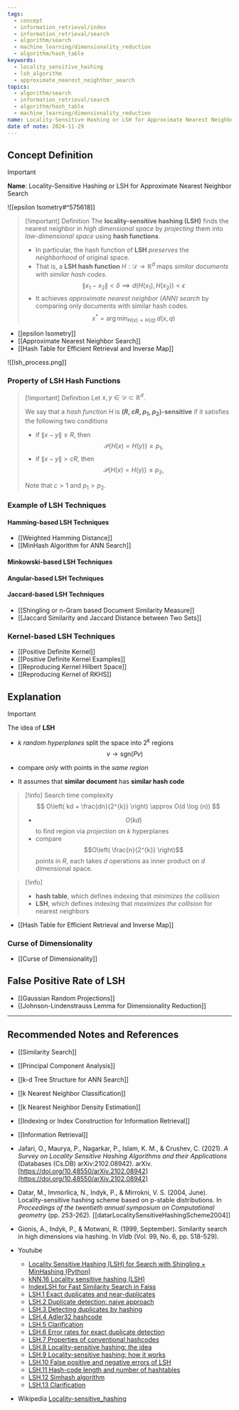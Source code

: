 ```yaml
---
tags:
  - concept
  - information_retrieval/index
  - information_retrieval/search
  - algorithm/search
  - machine_learning/dimensionality_reduction
  - algorithm/hash_table
keywords:
  - locality_sensitive_hashing
  - lsh_algorithm
  - approximate_nearest_neightbor_search
topics:
  - algorithm/search
  - information_retrieval/search
  - algorithm/hash_table
  - machine_learning/dimensionality_reduction
name: Locality-Sensitive Hashing or LSH for Approximate Nearest Neighbor Search
date of note: 2024-11-29
---
```


## Concept Definition

>[!important]
>**Name**: Locality-Sensitive Hashing or LSH for Approximate Nearest Neighbor Search

![[epsilon Isometry#^575618]]

>[!important] Definition
>The **locality-sensitive hashing (LSH)** finds the nearest neighbor in *high dimensional space* by *projecting* them into *low-dimensional space* using **hash functions**.
>- In particular, the hash function of **LSH** *preserves* the *neighborhood* of original space. 
>- That is, a **LSH hash function** $H: \mathcal{D}\to \mathbb{R}^{d}$ maps *similar documents* with *similar hash codes*.
>$$\lVert x_{1} - x_{2} \rVert < \delta  \implies d(H(x_{1}), H(x_{2})) < \epsilon$$
>- It achieves *approximate nearest neighbor (ANN) search* by comparing only documents with similar hash codes. $$x^{*} = \arg\min_{H(x) = H(q)}\,d(x, q)$$

- [[epsilon Isometry]]
- [[Approximate Nearest Neighbor Search]]
- [[Hash Table for Efficient Retrieval and Inverse Map]]


![[lsh_process.png]]

### Property of LSH Hash Functions

>[!important] Definition
>Let $x, y\in \mathcal{D} \subset \mathbb{R}^{d}$. 
>
>We say that a *hash function* $H$ is **($R$, $cR$, $p_{1}$, $p_{2}$)-sensitive** if it satisfies the following two conditions
>- if $\lVert x - y \rVert\le R$, then $$\mathcal{P}\{ H(x) = H(y) \} \ge p_{1},$$
>- if $\lVert x - y \rVert > cR$, then $$\mathcal{P}\{ H(x) = H(y) \} \le p_{2},$$
>  
>Note that $c > 1$ and $p_{1} > p_{2}$.  

### Example of LSH Techniques

#### Hamming-based LSH Techniques


- [[Weighted Hamming Distance]]
- [[MinHash Algorithm for ANN Search]]

#### Minkowski-based LSH Techniques


#### Angular-based LSH Techniques


#### Jaccard-based LSH Techniques

- [[Shingling or n-Gram based Document Similarity Measure]]
- [[Jaccard Similarity and Jaccard Distance between Two Sets]]


### Kernel-based LSH Techniques



- [[Positive Definite Kernel]]
- [[Positive Definite Kernel Examples]]
- [[Reproducing Kernel Hilbert Space]]
- [[Reproducing Kernel of RKHS]]

## Explanation

>[!important]
>The idea of **LSH**
>- $k$ *random hyperplanes* split the space into $2^k$ regions $$v \to \text{sgn}(Pv)$$  
>- compare *only* with points in the *same region*
>  
>
>- It assumes that **similar document** has **similar hash code**


>[!info]
>Search time complexity
>$$
>O\left( kd + \frac{dn}{2^{k}} \right) \approx O(d \log (n))
>$$
>- $$O(kd)$$ to find region via *projection* on $k$ hyperplanes
>- compare $$O\left( \frac{n}{2^{k}} \right)$$ points in $R$, each takes $d$ operations as inner product on $d$ dimensional space. 

>[!info]
>- **hash table**, which defines indexing that *minimizes the collision*
>- **LSH**, which defines indexing that *maximizes the collision* for nearest neighbors

- [[Hash Table for Efficient Retrieval and Inverse Map]]

### Curse of Dimensionality

- [[Curse of Dimensionality]]



## False Positive Rate of LSH




- [[Gaussian Random Projections]]
- [[Johnson-Lindenstrauss Lemma for Dimensionality Reduction]]




-----------
##  Recommended Notes and References


- [[Similarity Search]]
- [[Principal Component Analysis]]
- [[k-d Tree Structure for ANN Search]]
- [[k Nearest Neighbor Classification]]
- [[k Nearest Neighbor Density Estimation]]

- [[Indexing or Index Construction for Information Retrieval]]
- [[Information Retrieval]]


- Jafari, O., Maurya, P., Nagarkar, P., Islam, K. M., & Crushev, C. (2021). _A Survey on Locality Sensitive Hashing Algorithms and their Applications_ (Databases (Cs.DB) arXiv:2102.08942). arXiv. [https://doi.org/10.48550/arXiv.2102.08942](https://doi.org/10.48550/arXiv.2102.08942)
- Datar, M., Immorlica, N., Indyk, P., & Mirrokni, V. S. (2004, June). Locality-sensitive hashing scheme based on p-stable distributions. In _Proceedings of the twentieth annual symposium on Computational geometry_ (pp. 253-262). [[datarLocalitySensitiveHashingScheme2004]]
- Gionis, A., Indyk, P., & Motwani, R. (1999, September). Similarity search in high dimensions via hashing. In _Vldb_ (Vol. 99, No. 6, pp. 518-529).

- Youtube
	- [Locality Sensitive Hashing (LSH) for Search with Shingling + MinHashing (Python)](https://www.youtube.com/watch?v=e_SBq3s20M8&list=PLIUOU7oqGTLhlWpTz4NnuT3FekouIVlqc&index=5)
	- [kNN.16 Locality sensitive hashing (LSH)](https://www.youtube.com/watch?v=LqcwaW2YE_c)
	- [IndexLSH for Fast Similarity Search in Faiss](https://www.youtube.com/watch?v=ZLfdQq_u7Eo)
	- [LSH.1 Exact duplicates and near-duplicates](https://www.youtube.com/watch?v=356GoYkmYKg)
	- [LSH.2 Duplicate detection: naive approach](https://www.youtube.com/watch?v=4h_cUtXQpzI)
	- [LSH.3 Detecting duplicates by hashing](https://www.youtube.com/watch?v=hIBN1fMBHzQ)
	- [LSH.4 Adler32 hashcode](https://www.youtube.com/watch?v=BWqH4O7OuyY)
	- [LSH.5 Clarification](https://www.youtube.com/watch?v=fRuIU5aqa-M)
	- [LSH.6 Error rates for exact duplicate detection](https://www.youtube.com/watch?v=zxF-3yZPGzU)
	- [LSH.7 Properties of conventional hashcodes](https://www.youtube.com/watch?v=4DEAWbwOiKI)
	- [LSH.8 Locality-sensitive hashing: the idea](https://www.youtube.com/watch?v=dgH0NP8Qxa8)
	- [LSH.9 Locality-sensitive hashing: how it works](https://www.youtube.com/watch?v=Arni-zkqMBA)
	- [LSH.10 False positive and negative errors of LSH](https://www.youtube.com/watch?v=h21irtHDsBw)
	- [LSH.11 Hash-code length and number of hashtables](https://www.youtube.com/watch?v=pPPFlT9Wg-s)
	- [LSH.12 Simhash algorithm](https://www.youtube.com/watch?v=gnraT4N43qo)
	- [LSH.13 Clarification](https://www.youtube.com/watch?v=dEqinx_Ohy8)

- Wikipedia [Locality-sensitive_hashing](https://en.wikipedia.org/wiki/Locality-sensitive_hashing)